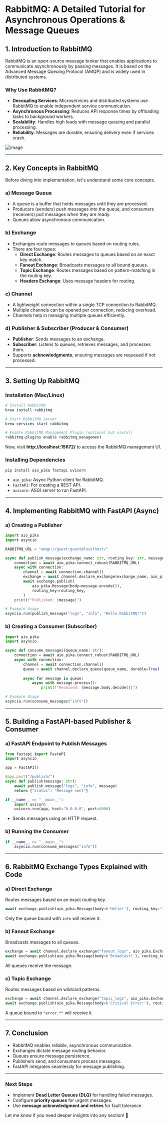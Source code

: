 # **RabbitMQ: A Detailed Tutorial for Asynchronous Operations & Message Queues**

## **1. Introduction to RabbitMQ**
RabbitMQ is an open-source message broker that enables applications to communicate asynchronously by passing messages. It is based on the Advanced Message Queuing Protocol (AMQP) and is widely used in distributed systems.

### **Why Use RabbitMQ?**
- **Decoupling Services**: Microservices and distributed systems use RabbitMQ to enable independent service communication.
- **Asynchronous Processing**: Reduces API response times by offloading tasks to background workers.
- **Scalability**: Handles high loads with message queuing and parallel processing.
- **Reliability**: Messages are durable, ensuring delivery even if services crash.


![image](./images/sync-vs-async.jpg)


---

## **2. Key Concepts in RabbitMQ**
Before diving into implementation, let's understand some core concepts.

### **a) Message Queue**
- A queue is a buffer that holds messages until they are processed.
- Producers (senders) push messages into the queue, and consumers (receivers) pull messages when they are ready.
- Queues allow asynchronous communication.

### **b) Exchange**
- Exchanges route messages to queues based on routing rules.
- There are four types:
  - **Direct Exchange**: Routes messages to queues based on an exact key match.
  - **Fanout Exchange**: Broadcasts messages to all bound queues.
  - **Topic Exchange**: Routes messages based on pattern-matching in the routing key.
  - **Headers Exchange**: Uses message headers for routing.

### **c) Channel**
- A lightweight connection within a single TCP connection to RabbitMQ.
- Multiple channels can be opened per connection, reducing overhead.
- Channels help in managing multiple queues efficiently.

### **d) Publisher & Subscriber (Producer & Consumer)**
- **Publisher**: Sends messages to an exchange.
- **Subscriber**: Listens to queues, retrieves messages, and processes them.
- Supports **acknowledgments**, ensuring messages are requeued if not processed.

---

## **3. Setting Up RabbitMQ**
### **Installation (Mac/Linux)**
```bash
# Install RabbitMQ
brew install rabbitmq

# Start RabbitMQ Server
brew services start rabbitmq

# Enable RabbitMQ Management Plugin (optional but useful)
rabbitmq-plugins enable rabbitmq_management
```
Now, visit **http://localhost:15672/** to access the RabbitMQ management UI.

### **Installing Dependencies**
```bash
pip install aio_pika fastapi uvicorn
```
- `aio_pika`: Async Python client for RabbitMQ.
- `FastAPI`: For creating a REST API.
- `uvicorn`: ASGI server to run FastAPI.

---

## **4. Implementing RabbitMQ with FastAPI (Async)**
### **a) Creating a Publisher**
```python
import aio_pika
import asyncio

RABBITMQ_URL = "amqp://guest:guest@localhost/"

async def publish_message(exchange_name: str, routing_key: str, message: str):
    connection = await aio_pika.connect_robust(RABBITMQ_URL)
    async with connection:
        channel = await connection.channel()
        exchange = await channel.declare_exchange(exchange_name, aio_pika.ExchangeType.DIRECT)
        await exchange.publish(
            aio_pika.Message(body=message.encode()),
            routing_key=routing_key,
        )
    print(f"Published: {message}")

# Example Usage
asyncio.run(publish_message("logs", "info", "Hello RabbitMQ!"))
```

### **b) Creating a Consumer (Subscriber)**
```python
import aio_pika
import asyncio

async def consume_messages(queue_name: str):
    connection = await aio_pika.connect_robust(RABBITMQ_URL)
    async with connection:
        channel = await connection.channel()
        queue = await channel.declare_queue(queue_name, durable=True)
        
        async for message in queue:
            async with message.process():
                print(f"Received: {message.body.decode()}")

# Example Usage
asyncio.run(consume_messages("info"))
```

---

## **5. Building a FastAPI-based Publisher & Consumer**
### **a) FastAPI Endpoint to Publish Messages**
```python
from fastapi import FastAPI
import asyncio

app = FastAPI()

@app.post("/publish/")
async def publish(message: str):
    await publish_message("logs", "info", message)
    return {"status": "Message sent"}

if __name__ == "__main__":
    import uvicorn
    uvicorn.run(app, host="0.0.0.0", port=8000)
```
- Sends messages using an HTTP request.

### **b) Running the Consumer**
```python
if __name__ == "__main__":
    asyncio.run(consume_messages("info"))
```

---

## **6. RabbitMQ Exchange Types Explained with Code**
### **a) Direct Exchange**
Routes messages based on an exact routing key.
```python
await exchange.publish(aio_pika.Message(body=b'Hello!'), routing_key="info")
```
Only the queue bound with `info` will receive it.

### **b) Fanout Exchange**
Broadcasts messages to all queues.
```python
exchange = await channel.declare_exchange("fanout_logs", aio_pika.ExchangeType.FANOUT)
await exchange.publish(aio_pika.Message(body=b'Broadcast!'), routing_key="")
```
All queues receive the message.

### **c) Topic Exchange**
Routes messages based on wildcard patterns.
```python
exchange = await channel.declare_exchange("topic_logs", aio_pika.ExchangeType.TOPIC)
await exchange.publish(aio_pika.Message(body=b'Critical Error!'), routing_key="error.critical")
```
A queue bound to `"error.*"` will receive it.

---

## **7. Conclusion**
- RabbitMQ enables reliable, asynchronous communication.
- Exchanges dictate message routing behavior.
- Queues ensure message persistence.
- Publishers send, and consumers process messages.
- FastAPI integrates seamlessly for message publishing.

---

### **Next Steps**
- Implement **Dead Letter Queues (DLQ)** for handling failed messages.
- Configure **priority queues** for urgent messages.
- Use **message acknowledgment and retries** for fault tolerance.

Let me know if you need deeper insights into any section! 🚀